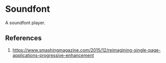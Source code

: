 Soundfont
=========

A soundfont player.

References
----------

1. https://www.smashingmagazine.com/2015/12/reimagining-single-page-applications-progressive-enhancement
